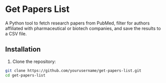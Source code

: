 # Get Papers List

A Python tool to fetch research papers from PubMed, filter for authors affiliated with pharmaceutical or biotech companies, and save the results to a CSV file.

## Installation

1. Clone the repository:

```bash
git clone https://github.com/yourusername/get-papers-list.git
cd get-papers-list

